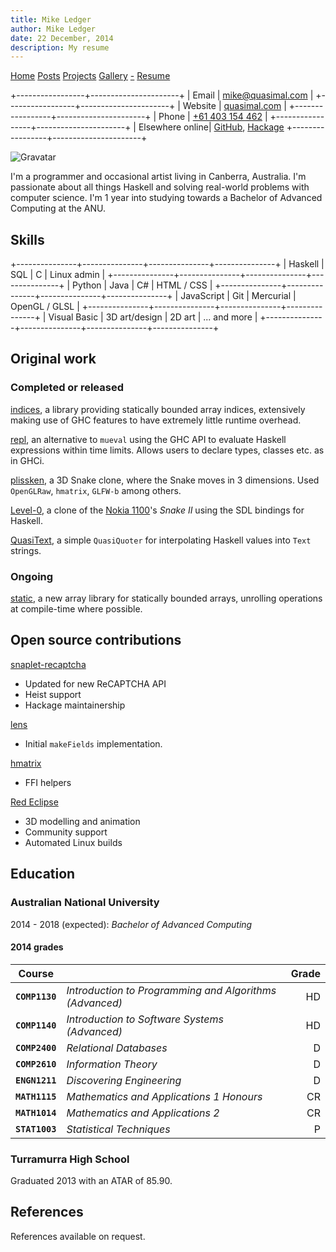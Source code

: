 ```yaml
---
title: Mike Ledger
author: Mike Ledger
date: 22 December, 2014
description: My resume
---
```


<div id="header">
<div id="navigation">
  <a href="/">Home</a>
  <a href="/posts">Posts</a>
  <a href="/projects">Projects</a>
  <a href="/gallery">Gallery</a>
  <a class="rss" href="/feed.xml">-</a>
  <a href="/resume.html">Resume</a>
</div>
<div id="details">

+-----------------+----------------------+
| Email           | <mike@quasimal.com>  | 
+-----------------+----------------------+
| Website         | [quasimal.com](http://quasimal.com) |
+-----------------+----------------------+
| Phone           | <a href="tel://+61403154462">+61 403 154 462</a>  |
+-----------------+----------------------+
| Elsewhere online| [GitHub](https://github.com/mikeplus64), [Hackage](http://hackage.haskell.org/user/MikeLedger)
+-----------------+----------------------+

<img id="gravatar" alt="Gravatar" src="https://secure.gravatar.com/avatar/c9f4d28a5240e2b99d83a5848f49c01f?s=200" title="Gravatar (Wallace and Gromit: A Grand Day Out)" />
<div style="clear: both"></div>
</div>
</div>

<div id="content">

I'm a programmer and occasional artist living in Canberra, Australia. I'm
passionate about all things Haskell and solving real-world problems with
computer science. I'm 1 year into studying towards a Bachelor of Advanced
Computing at the ANU.

## Skills

<div id="skills">

+---------------+---------------+---------------+---------------+
| Haskell       | SQL           | C             | Linux admin   |
+---------------+---------------+---------------+---------------+
| Python        | Java          | C#            | HTML / CSS    |
+---------------+---------------+---------------+---------------+
| JavaScript    | Git           | Mercurial     | OpenGL / GLSL |
+---------------+---------------+---------------+---------------+
| Visual Basic  | 3D art/design | 2D art        | ... and more  |
+---------------+---------------+---------------+---------------+

</div>

## Original work

### Completed or released

[indices](http://hackage.haskell.com/package/indices), a library providing
statically bounded array indices, extensively making use of GHC features to
have extremely little runtime overhead.

[repl](http://hackage.haskell.org/package/repl), an alternative to `mueval`
using the GHC API to evaluate Haskell expressions within time limits. Allows
users to declare types, classes etc. as in GHCi.

[plissken](http://quasimal.com/projects/plissken.html), a 3D Snake clone, where
the Snake moves in 3 dimensions. Used `OpenGLRaw`, `hmatrix`, `GLFW-b` among
others.

[Level-0](http://quasimal.com/projects/level_0.html), a clone of the
[Nokia 1100](https://en.wikipedia.org/wiki/Nokia_1100)'s *Snake II* using the
SDL bindings for Haskell.

[QuasiText](http://hackage.haskell.org/package/QuasiText), a simple `QuasiQuoter`
for interpolating Haskell values into `Text` strings.

### Ongoing

[static](https://github.com/mikeplus64/static), a new array library for
statically bounded arrays, unrolling operations at compile-time where possible.

## Open source contributions

[snaplet-recaptcha](http://hackage.haskell.org/package/snaplet-recaptcha)

- Updated for new ReCAPTCHA API
- Heist support
- Hackage maintainership

[lens](http://hackage.haskell.org/package/lens)

- Initial `makeFields` implementation.

[hmatrix](http://hackage.haskell.org/package/hmatrix)

- FFI helpers

[Red Eclipse](http://redeclipse.net) 

- 3D modelling and animation
- Community support
- Automated Linux builds

## Education

### Australian National University
2014 - 2018 (expected): 
*Bachelor of Advanced Computing*

#### 2014 grades

<div id="grades">

Course |  | Grade
-----|-----|-----:
**`COMP1130`** | *Introduction to Programming and Algorithms (Advanced)* | HD
**`COMP1140`** | *Introduction to Software Systems (Advanced)* | HD
**`COMP2400`** | *Relational Databases* | D
**`COMP2610`** | *Information Theory* | D
**`ENGN1211`** | *Discovering Engineering* | D
**`MATH1115`** | *Mathematics and Applications 1 Honours* | CR
**`MATH1014`** | *Mathematics and Applications 2* | CR
**`STAT1003`** | *Statistical Techniques* | P

</div>

### Turramurra High School
Graduated 2013 with an ATAR of 85.90.

## References
References available on request.
</div>

